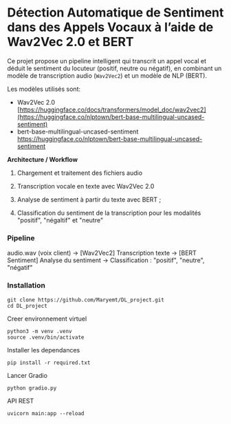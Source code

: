 # Détection Automatique de Sentiment dans des Appels Vocaux à l’aide de Wav2Vec 2.0 et BERT

Ce projet propose un pipeline intelligent qui transcrit un appel vocal et déduit le sentiment du locuteur (positif, neutre ou négatif), 
en combinant un modèle de transcription audio (`Wav2Vec2`) et un modèle de NLP (BERT).

Les modèles utilisés sont:
 - Wav2Vec 2.0 [https://huggingface.co/docs/transformers/model_doc/wav2vec2](https://huggingface.co/nlptown/bert-base-multilingual-uncased-sentiment)
 - bert-base-multilingual-uncased-sentiment https://huggingface.co/nlptown/bert-base-multilingual-uncased-sentiment

**Architecture / Workflow**

  1. Chargement et traitement des fichiers audio 
  
  2. Transcription vocale en texte avec Wav2Vec 2.0
  
  3. Analyse de sentiment à partir du texte avec BERT ; 
  
  4. Classification du sentiment de la transcription pour les modalités "positif", "négaltif" et "neutre"

### Pipeline

audio.wav (voix client)  →  [Wav2Vec2] Transcription texte  → [BERT Sentiment] Analyse du sentiment  →   Classification : "positif", "neutre", "négatif"


### Installation

```
git clone https://github.com/Maryemt/DL_project.git
cd DL_project
```

Creer environnement virtuel 
```
python3 -m venv .venv
source .venv/bin/activate
```

Installer les dependances 
```
pip install -r required.txt
```

Lancer Gradio 
```
python gradio.py
```

API REST
```
uvicorn main:app --reload
```
